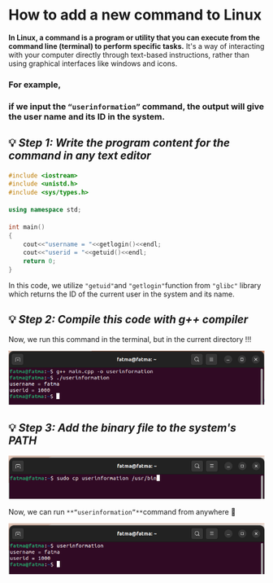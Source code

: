 # How to add a new command to Linux

**In Linux, a command is a program or utility that you can execute from the command line (terminal) to perform specific tasks.** It's a way of interacting with your computer directly through text-based instructions, rather than using graphical interfaces like windows and icons.

### For example,

### if we input the `“userinformation”` command, the output will give the user name and its ID in the system.

## 💡 ***Step 1: Write the program content for the command in any text editor***

```cpp
#include <iostream>
#include <unistd.h>
#include <sys/types.h>

using namespace std;

int main()
{
    cout<<"username = "<<getlogin()<<endl;
    cout<<"userid = "<<getuid()<<endl;
    return 0;
}
```

In this code, we utilize `"getuid"`and `"getlogin"`function from `"glibc"` library which returns the ID of the current user in the system and its name.

## 💡 *Step 2: Compile this code with g++ compiler*

 Now, we run this command in the terminal, but in the current directory !!!

![Untitled](How%20to%20add%20a%20new%20command%20to%20Linux%205b1c736bbe964f238f73d88d1d289df2/Untitled.png)

## 💡 ***Step 3: Add the binary file to the system's PATH***

![Untitled](How%20to%20add%20a%20new%20command%20to%20Linux%205b1c736bbe964f238f73d88d1d289df2/Untitled%201.png)

Now, we can run `**“userinformation”**`command from anywhere 🎃

![Untitled](How%20to%20add%20a%20new%20command%20to%20Linux%205b1c736bbe964f238f73d88d1d289df2/Untitled%202.png)
